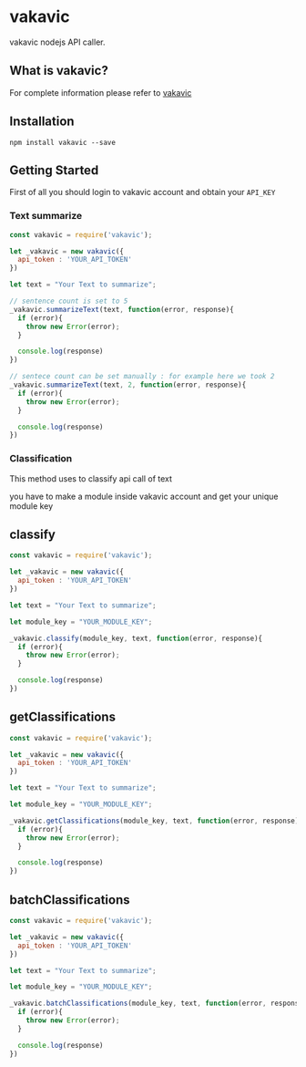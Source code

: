 vakavic
===================

vakavic nodejs API caller.

## What is vakavic?

For complete information please refer to [vakavic](https://vakavic.com)

## Installation

```npm install vakavic --save```

## Getting Started

First of all you should login to vakavic account and obtain your `API_KEY`

### Text summarize

```javascript
const vakavic = require('vakavic');

let _vakavic = new vakavic({
  api_token : 'YOUR_API_TOKEN'
})

let text = "Your Text to summarize";

// sentence count is set to 5
_vakavic.summarizeText(text, function(error, response){
  if (error){
    throw new Error(error);
  }

  console.log(response)
})

// sentece count can be set manually : for example here we took 2
_vakavic.summarizeText(text, 2, function(error, response){
  if (error){
    throw new Error(error);
  }

  console.log(response)
})
```

### Classification

This method uses to classify api call of text

you have to make a module inside vakavic account and get your unique module key

## classify

```javascript
const vakavic = require('vakavic');

let _vakavic = new vakavic({
  api_token : 'YOUR_API_TOKEN'
})

let text = "Your Text to summarize";

let module_key = "YOUR_MODULE_KEY";

_vakavic.classify(module_key, text, function(error, response){
  if (error){
    throw new Error(error);
  }

  console.log(response)
})
```

## getClassifications

```javascript
const vakavic = require('vakavic');

let _vakavic = new vakavic({
  api_token : 'YOUR_API_TOKEN'
})

let text = "Your Text to summarize";

let module_key = "YOUR_MODULE_KEY";

_vakavic.getClassifications(module_key, text, function(error, response){
  if (error){
    throw new Error(error);
  }

  console.log(response)
})
```

## batchClassifications

```javascript
const vakavic = require('vakavic');

let _vakavic = new vakavic({
  api_token : 'YOUR_API_TOKEN'
})

let text = "Your Text to summarize";

let module_key = "YOUR_MODULE_KEY";

_vakavic.batchClassifications(module_key, text, function(error, response){
  if (error){
    throw new Error(error);
  }

  console.log(response)
})
```

